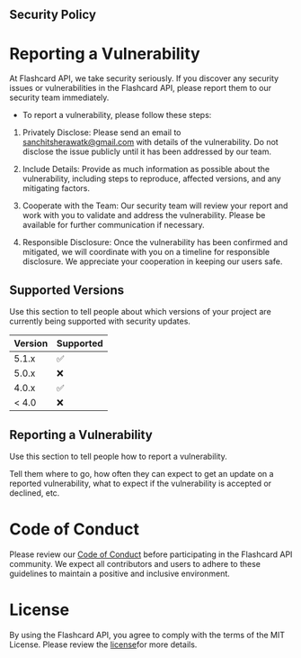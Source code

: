 ## Security Policy
# Reporting a Vulnerability
At Flashcard API, we take security seriously. If you discover any security issues or vulnerabilities in the Flashcard API, please report them to our security team immediately.

- To report a vulnerability, please follow these steps:

1. Privately Disclose: Please send an email to sanchitsherawatk@gmail.com with details of the vulnerability. Do not disclose the issue publicly until it has been addressed by our team.

2. Include Details: Provide as much information as possible about the vulnerability, including steps to reproduce, affected versions, and any mitigating factors.

3. Cooperate with the Team: Our security team will review your report and work with you to validate and address the vulnerability. Please be available for further communication if necessary.

4. Responsible Disclosure: Once the vulnerability has been confirmed and mitigated, we will coordinate with you on a timeline for responsible disclosure. We appreciate your cooperation in keeping our users safe.

## Supported Versions

Use this section to tell people about which versions of your project are
currently being supported with security updates.

| Version | Supported          |
| ------- | ------------------ |
| 5.1.x   | :white_check_mark: |
| 5.0.x   | :x:                |
| 4.0.x   | :white_check_mark: |
| < 4.0   | :x:                |

## Reporting a Vulnerability

Use this section to tell people how to report a vulnerability.

Tell them where to go, how often they can expect to get an update on a
reported vulnerability, what to expect if the vulnerability is accepted or
declined, etc.

# Code of Conduct
Please review our [Code of Conduct](CODE_OF_CONDUCT.md) before participating in the Flashcard API community. We expect all contributors and users to adhere to these guidelines to maintain a positive and inclusive environment.

# License
By using the Flashcard API, you agree to comply with the terms of the MIT License. Please review the [license](LICENSE)for more details.
